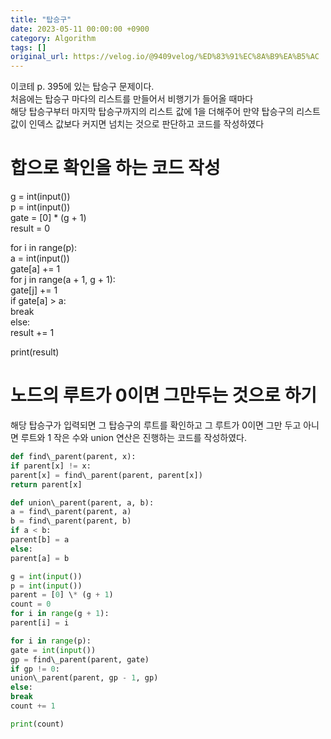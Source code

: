 ```yaml
---
title: "탑승구"
date: 2023-05-11 00:00:00 +0900
category: Algorithm
tags: []
original_url: https://velog.io/@9409velog/%ED%83%91%EC%8A%B9%EA%B5%AC
---
```


이코테 p. 395에 있는 탑승구 문제이다.  
처음에는 탑승구 마다의 리스트를 만들어서 비행기가 들어올 때마다  
해당 탑승구부터 마지막 탑승구까지의 리스트 값에 1을 더해주어 만약 탑승구의 리스트 값이 인덱스 값보다 커지면 넘치는 것으로 판단하고 코드를 작성하였다

# 합으로 확인을 하는 코드 작성

g = int(input())  
p = int(input())  
gate = [0] \* (g + 1)  
result = 0

for i in range(p):  
a = int(input())  
gate[a] += 1  
for j in range(a + 1, g + 1):  
gate[j] += 1  
if gate[a] > a:  
break  
else:  
result += 1

print(result)

# 노드의 루트가 0이면 그만두는 것으로 하기

해당 탑승구가 입력되면 그 탑승구의 루트를 확인하고 그 루트가 0이면 그만 두고 아니면 루트와 1 작은 수와 union 연산은 진행하는 코드를 작성하였다.

```python
def find\_parent(parent, x):
if parent[x] != x:
parent[x] = find\_parent(parent, parent[x])
return parent[x]

def union\_parent(parent, a, b):
a = find\_parent(parent, a)
b = find\_parent(parent, b)
if a < b:
parent[b] = a
else:
parent[a] = b

g = int(input())
p = int(input())
parent = [0] \* (g + 1)
count = 0
for i in range(g + 1):
parent[i] = i

for i in range(p):
gate = int(input())
gp = find\_parent(parent, gate)
if gp != 0:
union\_parent(parent, gp - 1, gp)
else:
break
count += 1

print(count)
```
